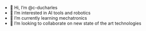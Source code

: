 - 👋 Hi, I’m @c-ducharles
- 👀 I’m interested in AI tools and robotics
- 🌱 I’m currently learning mechatronics
- 💞️ I’m looking to collaborate on new state of the art technologies

<!---
c-ducharles/c-ducharles is a ✨ special ✨ repository because its `README.md` (this file) appears on your GitHub profile.
You can click the Preview link to take a look at your changes.
--->
